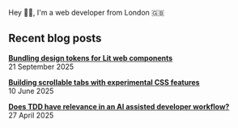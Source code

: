 Hey 👋🏻, I'm a web developer from London 🇬🇧

## Recent blog posts

<!-- blog posts -->
[**Bundling design tokens for Lit web components**](https://philparsons.co.uk/blog/bundling-lit-design-tokens/)<br>21 September 2025

[**Building scrollable tabs with experimental CSS features**](https://philparsons.co.uk/blog/building-scrollable-tabs-with-css/)<br>10 June 2025

[**Does TDD have relevance in an AI assisted developer workflow?**](https://philparsons.co.uk/blog/the-relevance-of-tdd-in-an-ai-workflow/)<br>27 April 2025
<!-- /blog posts -->
